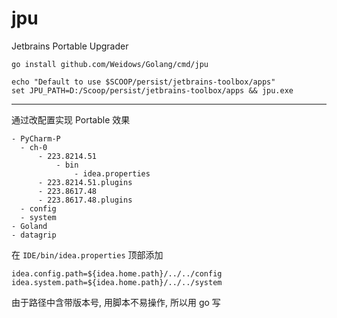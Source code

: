 # jpu

Jetbrains Portable Upgrader

```shell
go install github.com/Weidows/Golang/cmd/jpu
```

```shell
echo "Default to use $SCOOP/persist/jetbrains-toolbox/apps"
set JPU_PATH=D:/Scoop/persist/jetbrains-toolbox/apps && jpu.exe
```

***

通过改配置实现 Portable 效果

```
- PyCharm-P
  - ch-0
      - 223.8214.51
          - bin
              - idea.properties
      - 223.8214.51.plugins
      - 223.8617.48
      - 223.8617.48.plugins
  - config
  - system
- Goland
- datagrip
```

在 `IDE/bin/idea.properties` 顶部添加

```properties
idea.config.path=${idea.home.path}/../../config
idea.system.path=${idea.home.path}/../../system
```

由于路径中含带版本号, 用脚本不易操作, 所以用 go 写
